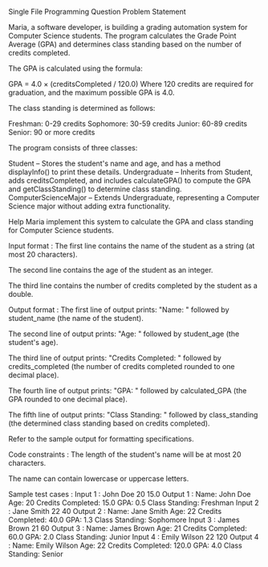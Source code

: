 Single File Programming Question
Problem Statement 



Maria, a software developer, is building a grading automation system for Computer Science students. The program calculates the Grade Point Average (GPA) and determines class standing based on the number of credits completed.



The GPA is calculated using the formula:

GPA = 4.0 × (creditsCompleted / 120.0)
Where 120 credits are required for graduation, and the maximum possible GPA is 4.0.



The class standing is determined as follows:

Freshman: 0-29 credits
Sophomore: 30-59 credits
Junior: 60-89 credits
Senior: 90 or more credits


The program consists of three classes:

Student – Stores the student's name and age, and has a method displayInfo() to print these details.
Undergraduate – Inherits from Student, adds creditsCompleted, and includes calculateGPA() to compute the GPA and getClassStanding() to determine class standing.
ComputerScienceMajor – Extends Undergraduate, representing a Computer Science major without adding extra functionality.


Help Maria implement this system to calculate the GPA and class standing for Computer Science students.

Input format :
The first line contains the name of the student as a string (at most 20 characters).

The second line contains the age of the student as an integer.

The third line contains the number of credits completed by the student as a double.

Output format :
The first line of output prints: "Name: " followed by student_name (the name of the student).

The second line of output prints: "Age: " followed by student_age (the student's age).

The third line of output prints: "Credits Completed: " followed by credits_completed (the number of credits completed rounded to one decimal place).

The fourth line of output prints: "GPA: " followed by calculated_GPA (the GPA rounded to one decimal place).

The fifth line of output prints: "Class Standing: " followed by class_standing (the determined class standing based on credits completed).



Refer to the sample output for formatting specifications.

Code constraints :
The length of the student's name will be at most 20 characters.

The name can contain lowercase or uppercase letters.

Sample test cases :
Input 1 :
John Doe
20
15.0
Output 1 :
Name: John Doe
Age: 20
Credits Completed: 15.0
GPA: 0.5
Class Standing: Freshman
Input 2 :
Jane Smith
22
40
Output 2 :
Name: Jane Smith
Age: 22
Credits Completed: 40.0
GPA: 1.3
Class Standing: Sophomore
Input 3 :
James Brown
21
60
Output 3 :
Name: James Brown
Age: 21
Credits Completed: 60.0
GPA: 2.0
Class Standing: Junior
Input 4 :
Emily Wilson
22
120
Output 4 :
Name: Emily Wilson
Age: 22
Credits Completed: 120.0
GPA: 4.0
Class Standing: Senior